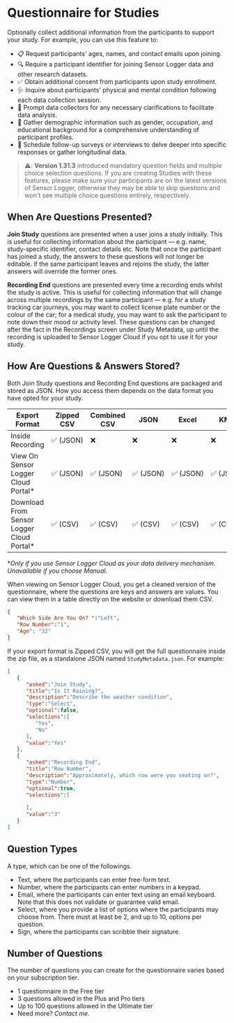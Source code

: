 # Questionnaire for Studies

Optionally collect additional information from the participants to support your study. For example, you can use this feature to:

- 📋 Request participants' ages, names, and contact emails upon joining.
- 🔍 Require a participant identifier for joining Sensor Logger data and other research datasets.
- ✅ Obtain additional consent from participants upon study enrollment.
- 🩺 Inquire about participants' physical and mental condition following each data collection session.
- 🤔 Prompt data collectors for any necessary clarifications to facilitate data analysis.
- 📝 Gather demographic information such as gender, occupation, and educational background for a comprehensive understanding of participant profiles.
- 📅 Schedule follow-up surveys or interviews to delve deeper into specific responses or gather longitudinal data.

> ⚠️: **Version 1.31.3** introduced mandatory question fields and multiple choice selection questions. If you are creating Studies with these features, please make sure your participants are on the latest versions of Sensor Logger, otherwise they may be able to skip questions and won't see multiple choice questions entirely, respectively. 

## When Are Questions Presented?

**Join Study** questions are presented when a user joins a study initially. This is useful for collecting information about the participant — e.g. name, study-specific identifier, contact details etc. Note that once the participant has joined a study, the answers to these questions will not longer be editable. if the same participant leaves and rejoins the study, the latter answers will override the former ones. 

**Recording End** questions are presented every time a recording ends whilst the study is active. This is useful for collecting information that will change across multiple recordings by the same participant — e.g. for a study tracking car journeys, you may want to collect license plate number or the colour of the car; for a medical study, you may want to ask the participant to note down their mood or activity level. These questions can be changed after the fact in the Recordings screen under Study Metadata, up until the recording is uploaded to Sensor Logger Cloud if you opt to use it for your study.

## How Are Questions & Answers Stored?

Both Join Study questions and Recording End questions are packaged and stored as JSON. How you access them depends on the data format you have opted for your study. 

| Export Format | Zipped CSV | Combined CSV | JSON | Excel | KML | SQLite |
| --- | --- | --- | --- | --- | --- | --- |
| Inside Recording | ✅ (JSON) | ❌ | ❌ | ❌ | ❌ | ❌ |
| View On Sensor Logger Cloud Portal* | ✅ (JSON) | ✅ (JSON) | ✅ (JSON) | ✅ (JSON) | ✅ (JSON) | ✅ (JSON) |
| Download From Sensor Logger Cloud Portal* | ✅ (CSV) | ✅ (CSV) | ✅ (CSV) | ✅ (CSV) | ✅ (CSV) | ✅ (CSV) |

**Only if you use Sensor Logger Cloud as your data delivery mechanism. Unavailable if you choose Manual.* 

When viewing on Sensor Logger Cloud, you get a cleaned version of the questionnaire, where the questions are keys and answers are values. You can view them in a table directly on the website or download them CSV. 

```json
{
   "Which Side Are You On? ":"Left",
   "Row Number":"1",
   "Age": "32"
}
```

If your export format is Zipped CSV, you will get the full questionnaire inside the zip file, as a standalone JSON named `StudyMetadata.json`. For example:

```json
[
   {
      "asked":"Join Study",
      "title":"Is It Raining?",
      "description":"Describe the weather condition",
      "type":"Select",
      "optional":false,
      "selections":[
         "Yes",
         "No"
      ],
      "value":"Yes"
   },
   {
      "asked":"Recording End",
      "title":"Row Number",
      "description":"Approximately, which row were you seating on?",
      "type":"Number",
      "optional":true,
      "selections":[
         
      ],
      "value":"3"
   }
]
```

## Question Types
A type, which can be one of the followings.
- Text, where the participants can enter free-form text.
- Number, where the participants can enter numbers in a keypad.
- Email, where the participants can enter text using an email keyboard. Note that this does not validate or guarantee valid email.
- Select, where you provide a list of options where the participants may choose from. There must at least be 2, and up to 10, options per question.
- Sign, where the participants can scribble their signature. 

## Number of Questions

The number of questions you can create for the questionnaire varies based on your subscription tier.
- 1 questionnaire in the Free tier
- 3 questions allowed in the Plus and Pro tiers
- Up to 100 questions allowed in the Ultimate tier
- Need more? *Contact me*.
